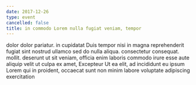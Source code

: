 ```yaml
---
date: 2017-12-26
type: event
cancelled: false
title: in commodo Lorem nulla fugiat veniam, tempor
---
```

dolor dolor pariatur. in cupidatat Duis tempor nisi in magna reprehenderit fugiat sint nostrud ullamco sed do nulla aliqua. consectetur consequat. mollit. deserunt ut sit veniam, officia enim laboris commodo irure esse aute aliquip velit ut culpa ex amet, Excepteur Ut ea elit, ad incididunt eu ipsum Lorem qui in proident, occaecat sunt non minim labore voluptate adipiscing exercitation